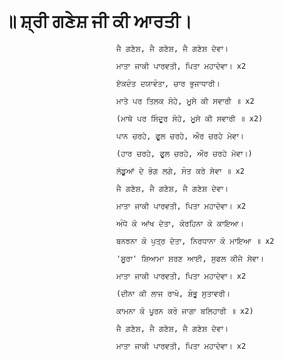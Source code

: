 # ॥ ਸ਼੍ਰੀ ਗਣੇਸ਼ ਜੀ ਕੀ ਆਰਤੀ।

                             ਜੈ ਗਣੇਸ਼, ਜੈ ਗਣੇਸ਼, ਜੈ ਗਣੇਸ਼ ਦੇਵਾ।

                             ਮਾਤਾ ਜਾਕੀ ਪਾਰਵਤੀ, ਪਿਤਾ ਮਹਾਦੇਵਾ। x2

                             ਏਕਦੰਤ ਦਯਾਵੰਤਾ, ਚਾਰ ਭੁਜਾਧਾਰੀ।

                             ਮਾਤੇ ਪਰ ਤਿਲਕ ਸੋਹੇ, ਮੂਸੇ ਕੀ ਸਵਾਰੀ ॥ x2

                             (ਮਾਥੇ ਪਰ ਸਿੰਦੂਰ ਸੋਹੇ, ਮੂਸੇ ਕੀ ਸਵਾਰੀ ॥ x2)

                             ਪਾਨ ਚਰਹੇ, ਫੂਲ ਚਰਹੇ, ਔਰ ਚਰਹੇ ਮੇਵਾ।

                             (ਹਾਰ ਚਰਹੇ, ਫੂਲ ਚਰਹੇ, ਔਰ ਚਰਹੇ ਮੇਵਾ।)

                             ਲੱਡੂਆਂ ਦੇ ਭੋਗ ਲਗੇ, ਸੰਤ ਕਰੇ ਸੇਵਾ ॥ x2

                             ਜੈ ਗਣੇਸ਼, ਜੈ ਗਣੇਸ਼, ਜੈ ਗਣੇਸ਼ ਦੇਵਾ।

                             ਮਾਤਾ ਜਾਕੀ ਪਾਰਵਤੀ, ਪਿਤਾ ਮਹਾਦੇਵਾ। x2

                             ਅੰਧੇ ਕੋ ਆਂਖ ਦੇਤਾ, ਕੋਰਹਿਨਾ ਕੋ ਕਾਇਆ।

                             ਬਨਝਨਾ ਕੋ ਪੁਤ੍ਰ ਦੇਤਾ, ਨਿਰਧਾਨਾ ਕੋ ਮਾਇਆ ॥ x2

                             'ਸੂਰਾ' ਸ਼ਿਆਮਾ ਸ਼ਰਣ ਆਈ, ਸੁਫਲ ਕੀਜੇ ਸੇਵਾ।

                             ਮਾਤਾ ਜਾਕੀ ਪਾਰਵਤੀ, ਪਿਤਾ ਮਹਾਦੇਵਾ। x2

                             (ਦੀਨਾ ਕੀ ਲਾਜ ਰਾਖੋ, ਸ਼ੰਭੂ ਸੁਤਾਵਰੀ।

                             ਕਾਮਨਾ ਕੋ ਪੂਰਨ ਕਰੋ ਜਾਗਾ ਬਲਿਹਾਰੀ ॥ x2)

                             ਜੈ ਗਣੇਸ਼, ਜੈ ਗਣੇਸ਼, ਜੈ ਗਣੇਸ਼ ਦੇਵਾ।

                             ਮਾਤਾ ਜਾਕੀ ਪਾਰਵਤੀ, ਪਿਤਾ ਮਹਾਦੇਵਾ। x2